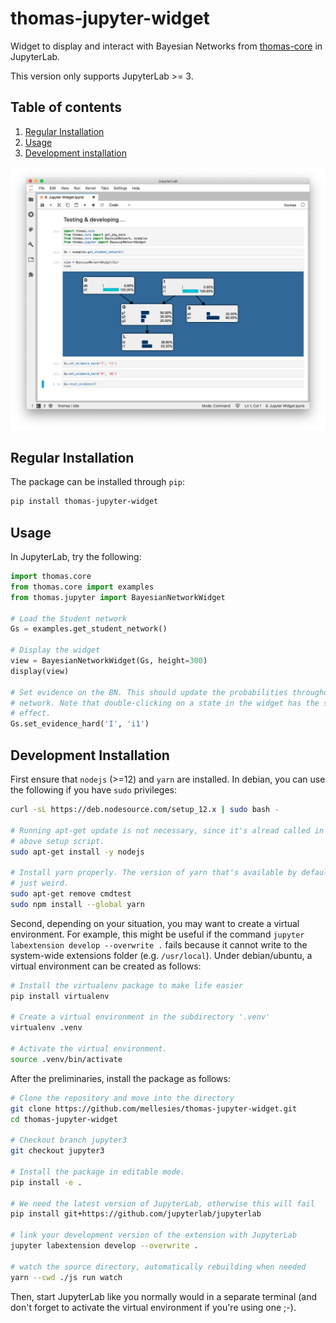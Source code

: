 thomas-jupyter-widget
=====================

Widget to display and interact with Bayesian Networks from [thomas-core](https://github.com/mellesies/thomas-core) in JupyterLab.

This version only supports JupyterLab >= 3.

Table of contents
-----------------
1. [Regular Installation](#regular-installation)
2. [Usage](#usage)
3. [Development installation](#development-installation)


![img](https://raw.githubusercontent.com/mellesies/thomas-jupyter-widget/master/img/screenshot.png)


Regular Installation
--------------------
The package can be installed through `pip`:
```bash
pip install thomas-jupyter-widget
```


Usage
-----
In JupyterLab, try the following:
```python
import thomas.core
from thomas.core import examples
from thomas.jupyter import BayesianNetworkWidget

# Load the Student network
Gs = examples.get_student_network()

# Display the widget
view = BayesianNetworkWidget(Gs, height=300)
display(view)

# Set evidence on the BN. This should update the probabilities throughout the
# network. Note that double-clicking on a state in the widget has the same
# effect.
Gs.set_evidence_hard('I', 'i1')
```


Development Installation
------------------------
First ensure that `nodejs` (>=12) and `yarn` are installed. In debian, you can use the following if you have `sudo` privileges:
```bash
curl -sL https://deb.nodesource.com/setup_12.x | sudo bash -

# Running apt-get update is not necessary, since it's alread called in the
# above setup script.
sudo apt-get install -y nodejs

# Install yarn properly. The version of yarn that's available by default is
# just weird.
sudo apt-get remove cmdtest
sudo npm install --global yarn
```

Second, depending on your situation, you may want to create a virtual environment. For example, this might be useful if the command `jupyter labextension develop --overwrite .` fails because it cannot write to the system-wide extensions folder (e.g. `/usr/local`). Under debian/ubuntu, a virtual environment can be created as follows:
```bash
# Install the virtualenv package to make life easier
pip install virtualenv

# Create a virtual environment in the subdirectory '.venv'
virtualenv .venv

# Activate the virtual environment.
source .venv/bin/activate
```

After the preliminaries, install the package as follows:

```bash
# Clone the repository and move into the directory
git clone https://github.com/mellesies/thomas-jupyter-widget.git
cd thomas-jupyter-widget

# Checkout branch jupyter3
git checkout jupyter3

# Install the package in editable mode.
pip install -e .

# We need the latest version of JupyterLab, otherwise this will fail
pip install git+https://github.com/jupyterlab/jupyterlab

# link your development version of the extension with JupyterLab
jupyter labextension develop --overwrite .

# watch the source directory, automatically rebuilding when needed
yarn --cwd ./js run watch
```

Then, start JupyterLab like you normally would in a separate terminal (and don't forget to activate the virtual environment if you're using one ;-).

